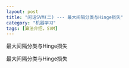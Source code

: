 ```yaml
---
layout: post
title: "闲话SVM(二) --- 最大间隔分类与Hinge损失"
category: "机器学习"
tags: [算法介绍，SVM]
---
```



最大间隔分类与Hinge损失
<!--more-->

最大间隔分类与Hinge损失
